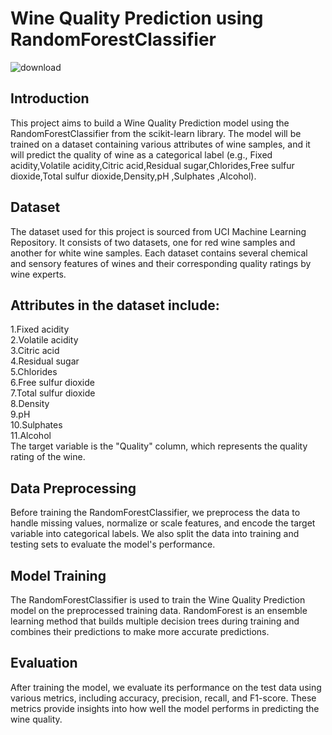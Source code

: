 # Wine Quality Prediction using RandomForestClassifier

![download](https://github.com/harishramu17/WINE-QUALITY/assets/107133605/a0973490-557b-40c3-960c-703d38fb1858)



<h2>Introduction<br></h2>
<p>This project aims to build a Wine Quality Prediction model using the RandomForestClassifier from the scikit-learn library. The model will be trained on a dataset containing various attributes of wine samples, and it will predict the quality of wine as a categorical label (e.g., Fixed acidity,Volatile acidity,Citric acid,Residual sugar,Chlorides,Free sulfur dioxide,Total sulfur dioxide,Density,pH
,Sulphates
,Alcohol).</p>

<h2>Dataset<br></h2>
<p>The dataset used for this project is sourced from UCI Machine Learning Repository. It consists of two datasets, one for red wine samples and another for white wine samples. Each dataset contains several chemical and sensory features of wines and their corresponding quality ratings by wine experts.</p>

<h2>Attributes in the dataset include:<br></h2>

1.Fixed acidity<br>
2.Volatile acidity<br>
3.Citric acid<br>
4.Residual sugar<br>
5.Chlorides<br>
6.Free sulfur dioxide<br>
7.Total sulfur dioxide<br>
8.Density<br>
9.pH<br>
10.Sulphates<br>
11.Alcohol<br>
The target variable is the "Quality" column, which represents the quality rating of the wine.

<h2>Data Preprocessing<br></h2>
Before training the RandomForestClassifier, we preprocess the data to handle missing values, normalize or scale features, and encode the target variable into categorical labels. We also split the data into training and testing sets to evaluate the model's performance.

<h2>Model Training<br></h2>
The RandomForestClassifier is used to train the Wine Quality Prediction model on the preprocessed training data. RandomForest is an ensemble learning method that builds multiple decision trees during training and combines their predictions to make more accurate predictions.

<h2>Evaluation<br></h2>
After training the model, we evaluate its performance on the test data using various metrics, including accuracy, precision, recall, and F1-score. These metrics provide insights into how well the model performs in predicting the wine quality.
